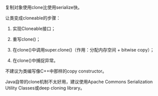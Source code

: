 复制对象使用clone比使用serialize快。

让类变成cloneable的步骤：

1. 实现Cloneable接口；

2. 重写clone()；

3. 在clone()中调用super.clone()（作用：分配内存空间 + bitwise copy）；

4. 在clone()中捕捉异常。

不建议为类编写像C++中那样的copy constructor。

Java自带的clone机制不太好用，建议使用Apache Commons Serialization Utility Classes或deep cloning library。